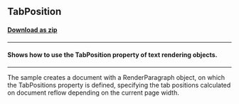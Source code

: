 ## TabPosition
#### [Download as zip](https://minhaskamal.github.io/DownGit/#/home?url=https://github.com/GrapeCity/ComponentOne-WinForms-Samples/tree/master/NetFramework\Reports\C1Preview\CS\TabPosition)
____
#### Shows how to use the TabPosition property of text rendering objects.
____
The sample creates a document with a RenderParagraph object, on which the TabPositions property is defined, specifying the tab positions calculated on document reflow depending on the current page width. 